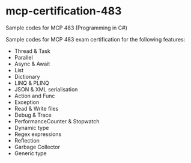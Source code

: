 # mcp-certification-483
Sample codes for MCP 483 (Programming in C#)

Sample codes for MCP 483 exam certification for the following features:

* Thread & Task
* Parallel
* Async & Await
* List
* Dictionary
* LINQ & PLINQ
* JSON & XML serialisation
* Action and Func
* Exception
* Read & Write files
* Debug & Trace
* PerformanceCounter & Stopwatch
* Dynamic type
* Regex expressions
* Reflection
* Garbage Collector
* Generic type

